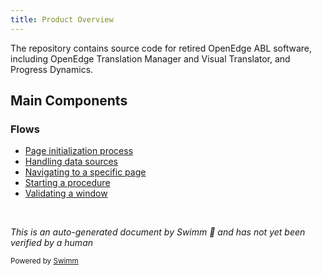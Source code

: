 ```yaml
---
title: Product Overview
---
```

The repository contains source code for retired OpenEdge ABL software, including OpenEdge Translation Manager and Visual Translator, and Progress Dynamics.

## Main Components

### Flows

- <SwmLink doc-title="Page initialization process">[Page initialization process](.swm/page-initialization-process.bc0g1n7x.sw.md)</SwmLink>
- <SwmLink doc-title="Handling data sources">[Handling data sources](.swm/handling-data-sources.smermxcv.sw.md)</SwmLink>
- <SwmLink doc-title="Navigating to a specific page">[Navigating to a specific page](.swm/navigating-to-a-specific-page.rge5fwnm.sw.md)</SwmLink>
- <SwmLink doc-title="Starting a procedure">[Starting a procedure](.swm/starting-a-procedure.0zvel4lk.sw.md)</SwmLink>
- <SwmLink doc-title="Validating a window">[Validating a window](.swm/validating-a-window.kwqbf59j.sw.md)</SwmLink>

&nbsp;

*This is an auto-generated document by Swimm 🌊 and has not yet been verified by a human*

<SwmMeta version="3.0.0" repo-id="Z2l0aHViJTNBJTNBT3BlbkVkZ2VfUmV0aXJlZF9Qcm9kdWN0cyUzQSUzQVBBUFA5Mg==" repo-name="OpenEdge_Retired_Products"><sup>Powered by [Swimm](https://app.swimm.io/)</sup></SwmMeta>
